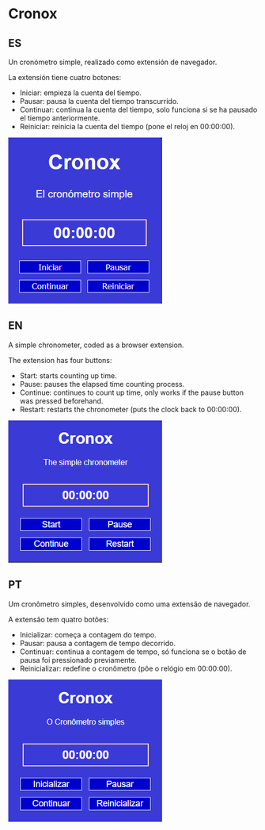 # Cronox

## ES

Un cronómetro simple, realizado como extensión de navegador.

La extensión tiene cuatro botones:

- Iniciar: empieza la cuenta del tiempo.
- Pausar: pausa la cuenta del tiempo transcurrido.
- Continuar: continua la cuenta del tiempo, solo funciona si se ha pausado el tiempo anteriormente.
- Reiniciar: reinicia la cuenta del tiempo (pone el reloj en 00:00:00).

![Captura de pantalla de la extensión](./doc/cronox-es.png "Diseño de la extensión")

<!-- Disponible en:

- ![Link a la Chrome Web Store](github.com "Chrome")  
- ![Link a Firefox Browser Add-Ons](github.com "Firefox") -->

## EN

A simple chronometer, coded as a browser extension.

The extension has four buttons:

- Start: starts counting up time.
- Pause: pauses the elapsed time counting process.
- Continue: continues to count up time, only works if the pause button was pressed beforehand.
- Restart: restarts the chronometer (puts the clock back to 00:00:00).

![Extension screenshot](./doc/cronox-en.png "Extension's design")

<!-- Available in:

- ![Link a la Chrome Web Store](github.com "Chrome")  
- ![Link a Firefox Browser Add-Ons](github.com "Firefox") -->

## PT

Um cronômetro simples, desenvolvido como uma extensão de navegador.

A extensão tem quatro botões:

- Inicializar: começa a contagem do tempo.
- Pausar: pausa a contagem de tempo decorrido.
- Continuar: continua a contagem de tempo, só funciona se o botão de pausa foi pressionado previamente.
- Reinicializar: redefine o cronômetro (põe o relógio em 00:00:00).

![Extension screenshot](./doc/cronox-pt.png "Extension's design")

<!-- Disponível em:

- ![Link à Chrome Web Store](github.com "Chrome")  
- ![Link a Firefox Browser Add-Ons](github.com "Firefox") -->

